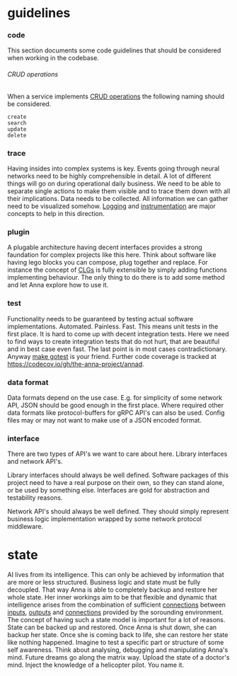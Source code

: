 # guidelines

### code
This section documents some code guidelines that should be considered when
working in the codebase.

###### CRUD operations
When a service implements [CRUD
operations](https://en.wikipedia.org/wiki/Create,_read,_update_and_delete) the
following naming should be considered.
```
create
search
update
delete
```

### trace
Having insides into complex systems is key. Events going through neural
networks need to be highly comprehensible in detail. A lot of different things
will go on during operational daily business. We need to be able to separate
single actions to make them visible and to trace them down with all their
implications. Data needs to be collected. All information we can gather need to
be visualized somehow. [Logging](/doc/concept/logging.md) and
[instrumentation](/doc/concept/instrumentation.md) are major concepts to help
in this direction.

### plugin
A plugable architecture having decent interfaces provides a strong faundation
for complex projects like this here. Think about software like having lego
blocks you can compose, plug together and replace. For instance the concept of
[CLGs](/doc/concept/clg.md) is fully extensible by simply adding functions
implementing behaviour. The only thing to do there is to add some method and
let Anna explore how to use it.

### test
Functionality needs to be guaranteed by testing actual software
implementations. Automated. Painless. Fast. This means unit tests in the first
place. It is hard to come up with decent integration tests. Here we need to
find ways to create integration tests that do not hurt, that are beautiful and
in best case even fast. The last point is in most cases contradictionary.
Anyway [make gotest](makefile.md#gotest) is your friend. Further code coverage
is tracked at https://codecov.io/gh/the-anna-project/annad.

### data format
Data formats depend on the use case. E.g. for simplicity of some network API,
JSON should be good enough in the first place. Where required other data
formats like protocol-buffers for gRPC API's can also be used. Config files may
or may not want to make use of a JSON encoded format.

### interface
There are two types of API's we want to care about here. Library interfaces and
network API's.

Library interfaces should always be well defined. Software packages of this
project need to have a real purpose on their own, so they can stand alone, or
be used by something else. Interfaces are gold for abstraction and testability
reasons.

Network API's should always be well defined. They should simply represent
business logic implementation wrapped by some network protocol middleware.

# state
AI lives from its intelligence. This can only be achieved by information that
are more or less structured. Business logic and state must be fully decoupled.
That way Anna is able to completely backup and restore her whole state. Her
inner workings aim to be that flexible and dynamic that intelligence arises
from the combination of sufficient [connections](/doc/concept/connection.md)
between [inputs](/doc/concept/input.md), [outputs](/doc/concept/output.md) and
[connections](/doc/concept/connection.md) provided by the sorounding
environment. The concept of having such a state model is important for a lot of
reasons. State can be backed up and restored. Once Anna is shut down, she can
backup her state. Once she is coming back to life, she can restore her state
like nothing happened. Imagine to test a specific part or structure of some
self awareness. Think about analysing, debugging and manipulating Anna's mind.
Future dreams go along the matrix way.  Upload the state of a doctor's mind.
Inject the knowledge of a helicopter pilot. You name it.
